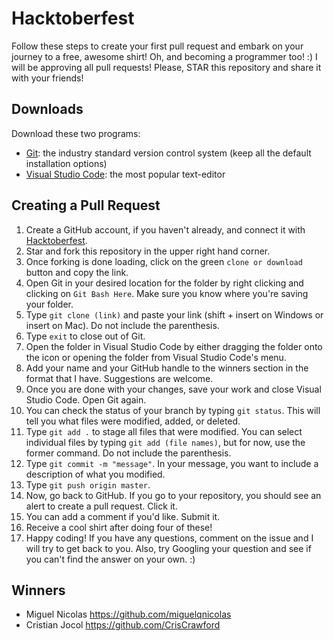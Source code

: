 # Hacktoberfest
Follow these steps to create your first pull request and embark on your journey to a free, awesome shirt! Oh, and becoming a programmer too! :) I will be approving all pull requests! Please, STAR this repository and share it with your friends!

## Downloads
Download these two programs:
* [Git](https://git-scm.com/downloads): the industry standard version control system (keep all the default installation options)
* [Visual Studio Code](https://code.visualstudio.com/): the most popular text-editor

## Creating a Pull Request
1. Create a GitHub account, if you haven't already, and connect it with [Hacktoberfest](https://hacktoberfest.digitalocean.com/).
2. Star and fork this repository in the upper right hand corner.
3. Once forking is done loading, click on the green `clone or download` button and copy the link.
4. Open Git in your desired location for the folder by right clicking and clicking on `Git Bash Here`. Make sure you know where you're saving your folder.
5. Type `git clone (link)` and paste your link (shift + insert on Windows or insert on Mac). Do not include the parenthesis.
6. Type `exit` to close out of Git.
7. Open the folder in Visual Studio Code by either dragging the folder onto the icon or opening the folder from Visual Studio Code's menu.
8. Add your name and your GitHub handle to the winners section in the format that I have. Suggestions are welcome.
9. Once you are done with your changes, save your work and close Visual Studio Code. Open Git again.
10. You can check the status of your branch by typing `git status`. This will tell you what files were modified, added, or deleted.
11. Type `git add .` to stage all files that were modified. You can select individual files by typing `git add (file names)`, but for now, use the former command. Do not include the parenthesis.
12. Type `git commit -m "message"`. In your message, you want to include a description of what you modified.
13. Type `git push origin master`.
14. Now, go back to GitHub. If you go to your repository, you should see an alert to create a pull request. Click it.
15. You can add a comment if you'd like. Submit it.
16. Receive a cool shirt after doing four of these!
17. Happy coding! If you have any questions, comment on the issue and I will try to get back to you. Also, try Googling your question and see if you can't find the answer on your own. :)

## Winners
* Miguel Nicolas https://github.com/miguelqnicolas
* Cristian Jocol https://github.com/CrisCrawford 
